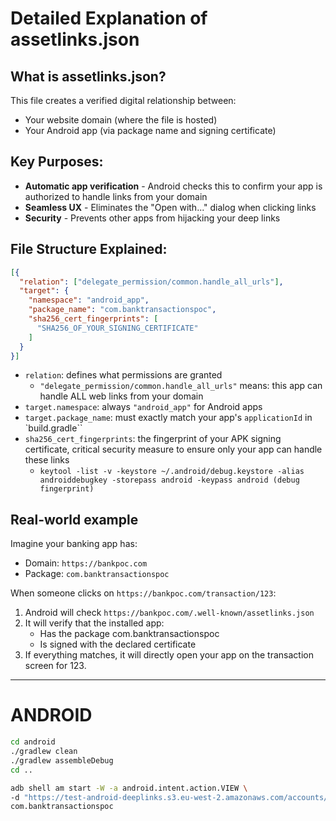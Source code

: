 # Detailed Explanation of assetlinks.json

## What is assetlinks.json?

This file creates a verified digital relationship between:

- Your website domain (where the file is hosted)
- Your Android app (via package name and signing certificate)

## Key Purposes:

- **Automatic app verification** - Android checks this to confirm your app is authorized to handle links from your domain
- **Seamless UX** - Eliminates the "Open with..." dialog when clicking links
- **Security** - Prevents other apps from hijacking your deep links

## File Structure Explained:

```json 
[{
  "relation": ["delegate_permission/common.handle_all_urls"],
  "target": {
    "namespace": "android_app",
    "package_name": "com.banktransactionspoc",
    "sha256_cert_fingerprints": [
      "SHA256_OF_YOUR_SIGNING_CERTIFICATE"
    ]
  }
}]
````

- `relation`: defines what permissions are granted
    - `"delegate_permission/common.handle_all_urls"` means: this app can handle ALL web links from your domain
- `target.namespace`: always `"android_app"` for Android apps
- `target.package_name`: must exactly match your app's `applicationId` in `build.gradle``
- `sha256_cert_fingerprints`: the fingerprint of your APK signing certificate, critical security measure to ensure only your app can handle these links
    - `keytool -list -v -keystore ~/.android/debug.keystore -alias androiddebugkey -storepass android -keypass android (debug fingerprint)`


## Real-world example

Imagine your banking app has:

- Domain: `https://bankpoc.com`
- Package: `com.banktransactionspoc`

When someone clicks on `https://bankpoc.com/transaction/123`:

1. Android will check `https://bankpoc.com/.well-known/assetlinks.json`
2. It will verify that the installed app:
    - Has the package com.banktransactionspoc
    - Is signed with the declared certificate
4. If everything matches, it will directly open your app on the transaction screen for 123.

---

# ANDROID

```bash 
cd android
./gradlew clean
./gradlew assembleDebug
cd ..
````

```bash 
adb shell am start -W -a android.intent.action.VIEW \
-d "https://test-android-deeplinks.s3.eu-west-2.amazonaws.com/accounts/123/transactions/123" \
com.banktransactionspoc
```